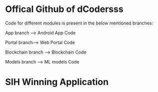 # Offical Github of dCodersss

Code for different modules is present in the below mentioned branches:

App branch --> Android App Code

Portal branch--> Web Portal Code

Blockchain branch --> Blockchain Code

Models branch --> ML models Code

# SIH Winning Application
